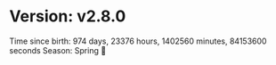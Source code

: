 # Version: v2.8.0
Time since birth: 974 days, 23376 hours, 1402560 minutes, 84153600 seconds
Season: Spring 🌸
